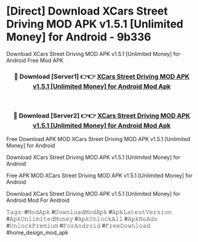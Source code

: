 # [Direct] Download XCars Street Driving MOD APK v1.5.1 [Unlimited Money] for Android - 9b336
Download XCars Street Driving MOD APK v1.5.1 [Unlimited Money] for Android Free Mod APK

<div align="center">
<h3>🔴 Download [Server1] 👉👉 <a href="https://apk-comot.site?title=XCars_Street_Driving_MOD_APK_v1.5.1_[Unlimited_Money]_for_Android">XCars Street Driving MOD APK v1.5.1 [Unlimited Money] for Android Mod Apk</a></h3><br>

<h3>🔴 Download [Server2] 👉👉 <a href="https://apk-comot.site?title=XCars_Street_Driving_MOD_APK_v1.5.1_[Unlimited_Money]_for_Android">XCars Street Driving MOD APK v1.5.1 [Unlimited Money] for Android Mod Apk</a></h3>
</div>


Free Download APK MOD XCars Street Driving MOD APK v1.5.1 [Unlimited Money] for Android

Download XCars Street Driving MOD APK v1.5.1 [Unlimited Money] for Android 

Free APK MOD XCars Street Driving MOD APK v1.5.1 [Unlimited Money] for Android 

Download XCars Street Driving MOD APK v1.5.1 [Unlimited Money] for Android Mod For Android

𝚃𝚊𝚐𝚜: #𝙼𝚘𝚍𝙰𝚙𝚔 #𝙳𝚘𝚠𝚗𝚕𝚘𝚊𝚍𝙼𝚘𝚍𝙰𝚙𝚔 #𝙰𝚙𝚔𝙻𝚊𝚝𝚎𝚜𝚝𝚅𝚎𝚛𝚜𝚒𝚘𝚗 #𝙰𝚙𝚔𝚄𝚗𝚕𝚒𝚖𝚒𝚝𝚎𝚍𝙼𝚘𝚗𝚎𝚢 #𝙰𝚙𝚔𝚄𝚗𝚕𝚘𝚌𝚔𝙰𝚕𝚕 #𝙰𝚙𝚔𝙽𝚘𝙰𝚍𝚜 #𝚄𝚗𝚕𝚘𝚌𝚔𝙿𝚛𝚎𝚖𝚒𝚞𝚖 #𝙵𝚘𝚛𝙰𝚗𝚍𝚛𝚘𝚒𝚍 #𝙵𝚛𝚎𝚎𝙳𝚘𝚠𝚗𝚕𝚘𝚊𝚍 #home_design_mod_apk